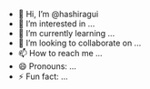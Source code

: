 - 👋 Hi, I’m @hashiragui
- 👀 I’m interested in ...
- 🌱 I’m currently learning ...
- 💞️ I’m looking to collaborate on ...
- 📫 How to reach me ...
- 😄 Pronouns: ...
- ⚡ Fun fact: ...

<!---
hashiragui/hashiragui is a ✨ special ✨ repository because its `README.md` (this file) appears on your GitHub profile.
You can click the Preview link to take a look at your changes.
--->
